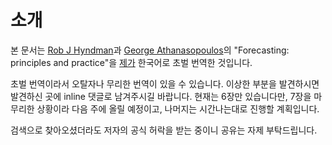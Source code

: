 # 소개
본 문서는 [Rob J Hyndman](http://robjhyndman.com)과 [George Athana­sopou­los](https://www.otexts.org/profile-main/128)의 "Forecasting: principles and practice"을 [제가](http://danielykim.me) 한국어로 초벌 번역한 것입니다.

초벌 번역이라서 오탈자나 무리한 번역이 있을 수 있습니다. 이상한 부분을 발견하시면 발견하신 곳에 inline 댓글로 남겨주시길 바랍니다. 현재는 6장만 있습니다만, 7장을 마무리한 상황이라 다음 주에 올릴 예정이고, 나머지는 시간나는대로 진행할 계획입니다.

검색으로 찾아오셨더라도 저자의 공식 허락을 받는 중이니 공유는 자제 부탁드립니다.
